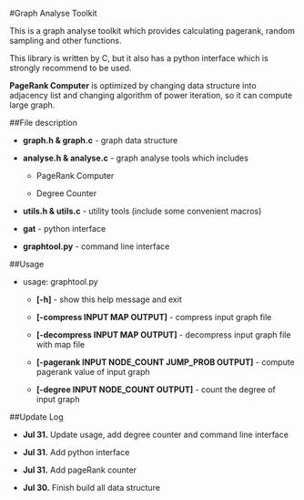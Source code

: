#Graph Analyse Toolkit

This is a graph analyse toolkit which provides calculating pagerank, random sampling and other functions.

This library is written by C, but it also has a python interface which is strongly recommend to be used.

**PageRank Computer** is optimized by changing data structure into adjacency list and changing algorithm of power iteration, so it can compute large graph.

##File description

* **graph.h & graph.c** - graph data structure

* **analyse.h & analyse.c** - graph analyse tools which includes

	* PageRank Computer

	* Degree Counter

* **utils.h & utils.c** - utility tools (include some convenient macros)

* **gat** - python interface

* **graphtool.py** - command line interface

##Usage

* usage: graphtool.py 

	* **[-h]** - show this help message and exit

    * **[-compress INPUT MAP OUTPUT]** - compress input graph file

    * **[-decompress INPUT MAP OUTPUT]** - decompress input graph file with map file

    * **[-pagerank INPUT NODE_COUNT JUMP_PROB OUTPUT]** - compute pagerank value of input graph

    * **[-degree INPUT NODE_COUNT OUTPUT]** - count the degree of input graph

##Update Log

* **Jul 31.** Update usage, add degree counter and command line interface

* **Jul 31.** Add python interface

* **Jul 31.** Add pageRank counter

* **Jul 30.** Finish build all data structure